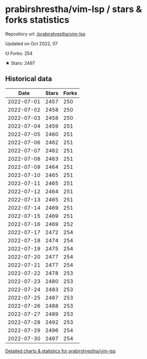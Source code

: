 # prabirshrestha/vim-lsp / stars & forks statistics

Repository url: [/prabirshrestha/vim-lsp](https://github.com/prabirshrestha/vim-lsp)

Updated on Oct 2022, 07

☋ Forks: 254

★ Stars: 2497

## Historical data
| Date | Stars | Forks |
|------|-------|-------|
| 2022-07-01 | 2457 | 250 | 
| 2022-07-02 | 2458 | 250 | 
| 2022-07-03 | 2458 | 250 | 
| 2022-07-04 | 2459 | 251 | 
| 2022-07-05 | 2460 | 251 | 
| 2022-07-06 | 2462 | 251 | 
| 2022-07-07 | 2462 | 251 | 
| 2022-07-08 | 2463 | 251 | 
| 2022-07-09 | 2464 | 251 | 
| 2022-07-10 | 2465 | 251 | 
| 2022-07-11 | 2465 | 251 | 
| 2022-07-12 | 2464 | 251 | 
| 2022-07-13 | 2465 | 251 | 
| 2022-07-14 | 2469 | 251 | 
| 2022-07-15 | 2469 | 251 | 
| 2022-07-16 | 2469 | 252 | 
| 2022-07-17 | 2472 | 254 | 
| 2022-07-18 | 2474 | 254 | 
| 2022-07-19 | 2475 | 254 | 
| 2022-07-20 | 2477 | 254 | 
| 2022-07-21 | 2477 | 254 | 
| 2022-07-22 | 2478 | 253 | 
| 2022-07-23 | 2480 | 253 | 
| 2022-07-24 | 2483 | 253 | 
| 2022-07-25 | 2487 | 253 | 
| 2022-07-26 | 2488 | 253 | 
| 2022-07-27 | 2489 | 253 | 
| 2022-07-28 | 2492 | 253 | 
| 2022-07-29 | 2496 | 254 | 
| 2022-07-30 | 2497 | 254 | 


[Detailed charts & statistics for prabirshrestha/vim-lsp](https://reviewgithub.com/rep/prabirshrestha/vim-lsp)
